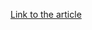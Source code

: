 [Link to the article](https://googleprojectzero.blogspot.com/2022/06/curious-case-carrier-app.html)

